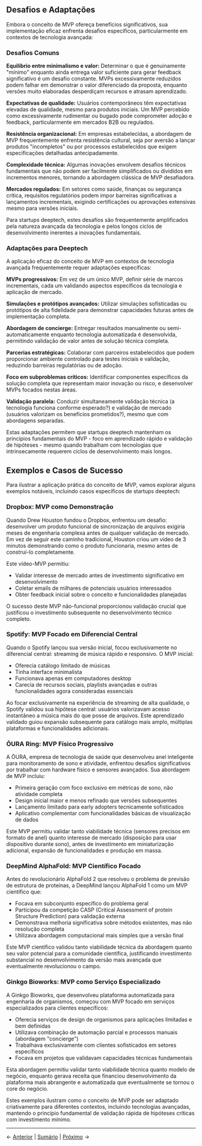 ## Desafios e Adaptações

Embora o conceito de MVP ofereça benefícios significativos, sua implementação eficaz enfrenta desafios específicos, particularmente em contextos de tecnologia avançada:

### Desafios Comuns

**Equilíbrio entre minimalismo e valor:** Determinar o que é genuinamente "mínimo" enquanto ainda entrega valor suficiente para gerar feedback significativo é um desafio constante. MVPs excessivamente reduzidos podem falhar em demonstrar o valor diferenciado da proposta, enquanto versões muito elaboradas desperdiçam recursos e atrasam aprendizado.

**Expectativas de qualidade:** Usuários contemporâneos têm expectativas elevadas de qualidade, mesmo para produtos iniciais. Um MVP percebido como excessivamente rudimentar ou bugado pode comprometer adoção e feedback, particularmente em mercados B2B ou regulados.

**Resistência organizacional:** Em empresas estabelecidas, a abordagem de MVP frequentemente enfrenta resistência cultural, seja por aversão a lançar produtos "incompletos" ou por processos estabelecidos que exigem especificações detalhadas antecipadamente.

**Complexidade técnica:** Algumas inovações envolvem desafios técnicos fundamentais que não podem ser facilmente simplificados ou divididos em incrementos menores, tornando a abordagem clássica de MVP desafiadora.

**Mercados regulados:** Em setores como saúde, finanças ou segurança crítica, requisitos regulatórios podem impor barreiras significativas a lançamentos incrementais, exigindo certificações ou aprovações extensivas mesmo para versões iniciais.

Para startups deeptech, estes desafios são frequentemente amplificados pela natureza avançada da tecnologia e pelos longos ciclos de desenvolvimento inerentes a inovações fundamentais.

### Adaptações para Deeptech

A aplicação eficaz do conceito de MVP em contextos de tecnologia avançada frequentemente requer adaptações específicas:

**MVPs progressivos:** Em vez de um único MVP, definir série de marcos incrementais, cada um validando aspectos específicos da tecnologia e aplicação de mercado.

**Simulações e protótipos avançados:** Utilizar simulações sofisticadas ou protótipos de alta fidelidade para demonstrar capacidades futuras antes de implementação completa.

**Abordagem de concierge:** Entregar resultados manualmente ou semi-automaticamente enquanto tecnologia automatizada é desenvolvida, permitindo validação de valor antes de solução técnica completa.

**Parcerias estratégicas:** Colaborar com parceiros estabelecidos que podem proporcionar ambiente controlado para testes iniciais e validação, reduzindo barreiras regulatórias ou de adoção.

**Foco em subproblemas críticos:** Identificar componentes específicos da solução completa que representam maior inovação ou risco, e desenvolver MVPs focados nestas áreas.

**Validação paralela:** Conduzir simultaneamente validação técnica (a tecnologia funciona conforme esperado?) e validação de mercado (usuários valorizam os benefícios prometidos?), mesmo que com abordagens separadas.

Estas adaptações permitem que startups deeptech mantenham os princípios fundamentais do MVP - foco em aprendizado rápido e validação de hipóteses - mesmo quando trabalham com tecnologias que intrinsecamente requerem ciclos de desenvolvimento mais longos.

## Exemplos e Casos de Sucesso

Para ilustrar a aplicação prática do conceito de MVP, vamos explorar alguns exemplos notáveis, incluindo casos específicos de startups deeptech:

### Dropbox: MVP como Demonstração

Quando Drew Houston fundou o Dropbox, enfrentou um desafio: desenvolver um produto funcional de sincronização de arquivos exigiria meses de engenharia complexa antes de qualquer validação de mercado. Em vez de seguir este caminho tradicional, Houston criou um vídeo de 3 minutos demonstrando como o produto funcionaria, mesmo antes de construí-lo completamente.

Este vídeo-MVP permitiu:
- Validar interesse de mercado antes de investimento significativo em desenvolvimento
- Coletar emails de milhares de potenciais usuários interessados
- Obter feedback inicial sobre o conceito e funcionalidades planejadas

O sucesso deste MVP não-funcional proporcionou validação crucial que justificou o investimento subsequente no desenvolvimento técnico completo.

### Spotify: MVP Focado em Diferencial Central

Quando o Spotify lançou sua versão inicial, focou exclusivamente no diferencial central: streaming de música rápido e responsivo. O MVP inicial:
- Oferecia catálogo limitado de músicas
- Tinha interface minimalista
- Funcionava apenas em computadores desktop
- Carecia de recursos sociais, playlists avançadas e outras funcionalidades agora consideradas essenciais

Ao focar exclusivamente na experiência de streaming de alta qualidade, o Spotify validou sua hipótese central: usuários valorizavam acesso instantâneo a música mais do que posse de arquivos. Este aprendizado validado guiou expansão subsequente para catálogo mais amplo, múltiplas plataformas e funcionalidades adicionais.

### ŌURA Ring: MVP Físico Progressivo

A ŌURA, empresa de tecnologia de saúde que desenvolveu anel inteligente para monitoramento de sono e atividade, enfrentou desafios significativos por trabalhar com hardware físico e sensores avançados. Sua abordagem de MVP incluiu:

- Primeira geração com foco exclusivo em métricas de sono, não atividade completa
- Design inicial maior e menos refinado que versões subsequentes
- Lançamento limitado para early adopters tecnicamente sofisticados
- Aplicativo complementar com funcionalidades básicas de visualização de dados

Este MVP permitiu validar tanto viabilidade técnica (sensores precisos em formato de anel) quanto interesse de mercado (disposição para usar dispositivo durante sono), antes de investimento em miniaturização adicional, expansão de funcionalidades e produção em massa.

### DeepMind AlphaFold: MVP Científico Focado

Antes do revolucionário AlphaFold 2 que resolveu o problema de previsão de estrutura de proteínas, a DeepMind lançou AlphaFold 1 como um MVP científico que:

- Focava em subconjunto específico do problema geral
- Participou da competição CASP (Critical Assessment of protein Structure Prediction) para validação externa
- Demonstrava melhoria significativa sobre métodos existentes, mas não resolução completa
- Utilizava abordagem computacional mais simples que a versão final

Este MVP científico validou tanto viabilidade técnica da abordagem quanto seu valor potencial para a comunidade científica, justificando investimento substancial no desenvolvimento da versão mais avançada que eventualmente revolucionou o campo.

### Ginkgo Bioworks: MVP como Serviço Especializado

A Ginkgo Bioworks, que desenvolveu plataforma automatizada para engenharia de organismos, começou com MVP focado em serviços especializados para clientes específicos:

- Oferecia serviços de design de organismos para aplicações limitadas e bem definidas
- Utilizava combinação de automação parcial e processos manuais (abordagem "concierge")
- Trabalhava exclusivamente com clientes sofisticados em setores específicos
- Focava em projetos que validavam capacidades técnicas fundamentais

Esta abordagem permitiu validar tanto viabilidade técnica quanto modelo de negócio, enquanto gerava receita que financiou desenvolvimento da plataforma mais abrangente e automatizada que eventualmente se tornou o core do negócio.

Estes exemplos ilustram como o conceito de MVP pode ser adaptado criativamente para diferentes contextos, incluindo tecnologias avançadas, mantendo o princípio fundamental de validação rápida de hipóteses críticas com investimento mínimo.

---

← [Anterior](./4.1.1_conceito_importancia_mvp_parte2.md) | [Sumário](../../sumario.md) | [Próximo](./4.1.1_conceito_importancia_mvp_parte4.md) →